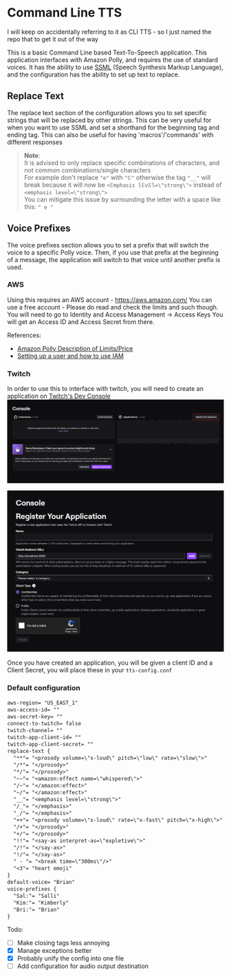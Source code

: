 # Command Line TTS
I will keep on accidentally referring to it as CLI TTS - so I just named the repo that to get it out of the way

This is a basic Command Line based Text-To-Speech application.
This application interfaces with Amazon Polly, and requires the use of standard voices.
It has the ability to use [SSML](https://docs.aws.amazon.com/polly/latest/dg/supportedtags.html) (Speech Synthesis
Markup Language), and the configuration has the ability to set up text to replace.

## Replace Text

The replace text section of the configuration allows you to set specific strings that will be replaced by other strings.
This can be very useful for when you want to use SSML and set a shorthand for the beginning tag and ending tag.
This can also be useful for having 'macros'/'commands' with different responses

> **Note**:
> <br>It is advised to only replace specific combinations of characters, and not common combinations/single characters
> <br>For example don't replace `"e"` with `"𝔼"` otherwise the tag `"__"` will break because it will now
> be `<𝔼mphasis l𝔼v𝔼l=\"strong\">` instead of `<emphasis level=\"strong\">`
> <br>You can mitigate this issue by surrounding the letter with a space like this: `" e "`

## Voice Prefixes

The voice prefixes section allows you to set a prefix that will switch the voice to a specific Polly voice.
Then, if you use that prefix at the beginning of a message, the application will switch to that voice until another
prefix is used.

### AWS
Using this requires an AWS account - https://aws.amazon.com/
You can use a free account - Please do read and check the limits and such though.
You will need to go to Identity and Access Management -> Access Keys
You will get an Access ID and Access Secret from there.

References:
- [Amazon Polly Description of Limits/Price](https://aws.amazon.com/polly/pricing/)
- [Setting up a user and how to use IAM](https://docs.aws.amazon.com/signer/latest/developerguide/iam-setup.html)

### Twitch
In order to use this to interface with twitch, you will need to create an application on [Twitch's Dev Console](https://dev.twitch.tv/console)
![Twitch Dev Console Landing Page](github/resources/twitch_application_registration_landing_page.png)

![Twitch Dev Console 'register your application' page](github/resources/twitch_application_registration.png)

Once you have created an application, you will be given a client ID and a Client Secret, you will place these in your `tts-config.conf`
### Default configuration

```HOCON
aws-region= "US_EAST_1"
aws-access-id= ""
aws-secret-key= ""
connect-to-twitch= false
twitch-channel= ""
twitch-app-client-id= ""
twitch-app-client-secret= ""
replace-text {
  "**"= "<prosody volume=\"x-loud\" pitch=\"low\" rate=\"slow\">"
  "/*"= "</prosody>"
  "*/"= "</prosody>"
  "~~"= "<amazon:effect name=\"whispered\">"
  "/~"= "</amazon:effect>"
  "~/"= "</amazon:effect>"
  "__"= "<emphasis level=\"strong\">"
  "/_"= "</emphasis>"
  "_/"= "</emphasis>"
  "++"= "<prosody volume=\"x-loud\" rate=\"x-fast\" pitch=\"x-high\">"
  "/+"= "</prosody>"
  "+/"= "</prosody>"
  "!!"= "<say-as interpret-as=\"expletive\">"
  "/!"= "</say-as>"
  "!/"= "</say-as>"
  " - "= "<break time=\"300ms\"/>"
  "<3"= "heart emoji"
}
default-voice= "Brian"
voice-prefixes {
  "Sal:"= "Salli"
  "Kim:"= "Kimberly"
  "Bri:"= "Brian"
}
```

Todo:

- [ ] Make closing tags less annoying
- [x] Manage exceptions better
- [x] Probably unify the config into one file
- [ ] Add configuration for audio output destination
